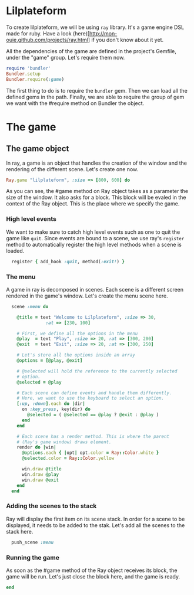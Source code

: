 # Lilplateform

To create lilplateform, we will be using `ray` library. It's a game
engine DSL made for ruby. Have a look
(here)[http://mon-ouie.github.com/projects/ray.html] if you don't know
about it yet.

All the dependencies of the game are defined in the project's Gemfile,
under the "game" group. Let's require them now.

~~~~ ruby
require 'bundler'
Bundler.setup
Bundler.require(:game)
~~~~

The first thing to do is to require the `bundler` gem. Then we can
load all the defined gems in the path. Finally, we are able to require
the group of gem we want with the #require method on Bundler the
object.

# The game
## The game object
In ray, a game is an object that handles the creation of the window
and the rendering of the different scene. Let's create one now.

~~~~ ruby
Ray.game "lilplateform", :size => [800, 600] do
~~~~

As you can see, the #game method on Ray object takes as a parameter
the size of the window. It also asks for a block. This block will be
evaled in the context of the Ray object. This is the place where we
specify the game.

### High level events
We want to make sure to catch high level events such as one to quit
the game like `quit`. Since events are bound to a scene, we use ray's
`register` method to automatically register the high level methods
when a scene is loaded.

~~~~ ruby
  register { add_hook :quit, method(:exit!) }
~~~~

### The menu
A game in ray is decomposed in scenes. Each scene is a different
screen rendered in the game's window. Let's create the menu scene
here.

~~~~ ruby
  scene :menu do

    @title = text "Welcome to Lilplateform", :size => 30,
               :at => [230, 100]

    # First, we define all the options in the menu
    @play  = text "Play", :size => 20, :at => [300, 200]
    @exit  = text "Exit", :size => 20, :at => [300, 250]

    # Let's store all the options inside an array
    @options = [@play, @exit]

    # @selected will hold the reference to the currently selected
    # option.
    @selected = @play

    # Each scene can define events and handle them differently.
    # Here, we want to use the keyboard to select an option.
    [:up, :down].each do |dir|
      on :key_press, key(dir) do
        @selected = ( @selected == @play ? @exit : @play )
      end
    end

    # Each scene has a render method. This is where the parent
    # (Ray's game window) draws element.
    render do |win|
      @options.each { |opt| opt.color = Ray::Color.white }
      @selected.color = Ray::Color.yellow

      win.draw @title
      win.draw @play
      win.draw @exit
    end
  end
~~~~

### Adding the scenes to the stack
Ray will display the first item on its scene stack. In order for a
scene to be displayed, it needs to be added to the stak. Let's add all
the scenes to the stack here.

~~~~ ruby
  push_scene :menu
~~~~

### Running the game
As soon as the #game method of the Ray object receives its block, the
game will be run. Let's just close the block here, and the game is
ready.

~~~~ ruby
end
~~~~
